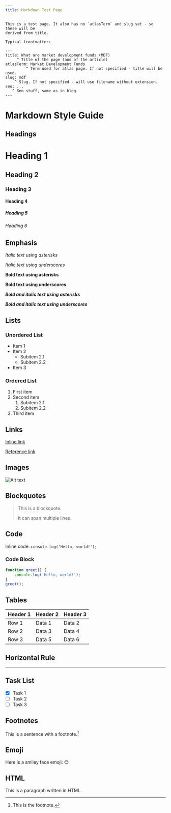 ```yaml
---
title: Markdown Test Page
---
```


```
This is a test page. It also has no `atlasTerm` and slug set - so these will be
derived from title.

Typical frontmatter:

---
title: What are market development funds (MDF)
     ^ Title of the page (and of the article)
atlasTerm: Market Development Funds
         ^ Term used for atlas page. If not specified - title will be used.
slug: mdf
    ^ Slug. If not specified - will use filename without extension.
seo: ...
   ^ Seo stuff, same as in blog
---

```

# Markdown Style Guide

## Headings

# Heading 1
## Heading 2
### Heading 3
#### Heading 4
##### Heading 5
###### Heading 6

## Emphasis

*Italic text using asterisks*

_Italic text using underscores_

**Bold text using asterisks**

__Bold text using underscores__

***Bold and italic text using asterisks***

___Bold and italic text using underscores___

## Lists

### Unordered List

- Item 1
- Item 2
  - Subitem 2.1
  - Subitem 2.2
- Item 3

### Ordered List

1. First item
2. Second item
   1. Subitem 2.1
   2. Subitem 2.2
3. Third item

## Links

[Inline link](https://www.example.com)

[Reference link][example]

[example]: https://www.example.com

## Images

![Alt text](https://via.placeholder.com/150)

## Blockquotes

> This is a blockquote.
>
> It can span multiple lines.

## Code

Inline code: `console.log('Hello, world!');`

### Code Block

```javascript
function greet() {
    console.log('Hello, world!');
}
greet();
```

## Tables

| Header 1 | Header 2 | Header 3 |
|----------|----------|----------|
| Row 1    | Data 1   | Data 2   |
| Row 2    | Data 3   | Data 4   |
| Row 3    | Data 5   | Data 6   |

## Horizontal Rule

---

## Task List

- [x] Task 1
- [ ] Task 2
- [ ] Task 3

## Footnotes

This is a sentence with a footnote.[^1]

[^1]: This is the footnote.

## Emoji

Here is a smiley face emoji: 😊

## HTML

<p>This is a paragraph written in HTML.</p>
